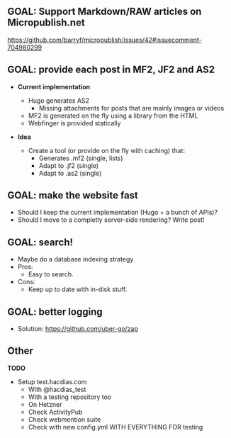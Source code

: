 ## GOAL: Support Markdown/RAW articles on Micropublish.net

https://github.com/barryf/micropublish/issues/42#issuecomment-704980299

## GOAL: provide each post in MF2, JF2 and AS2

- **Current implementation**
  - Hugo generates AS2
    - Missing attachments for posts that are mainly images or videos
  - MF2 is generated on the fly using a library from the HTML
  - Webfinger is provided statically

- **Idea**
  - Create a tool (or provide on the fly with caching) that:
    - Generates .mf2 (single, lists)
    - Adapt to .jf2 (single)
    - Adapt to .as2 (single)

## GOAL: make the website fast

- Should I keep the current implementation (Hugo + a bunch of APIs)?
- Should I move to a completly server-side rendering? Write post!

## GOAL: search!

- Maybe do a database indexing strategy
- Pros:
  - Easy to search.
- Cons:
  - Keep up to date with in-disk stuff.

## GOAL: better logging

- Solution: https://github.com/uber-go/zap

## Other

**TODO**
- Setup test.hacdias.com
  - With @hacdias_test
  - With a testing repository too
  - On Hetzner
  - Check ActivityPub
  - Check webmention suite
  - Check with new config.yml WITH EVERYTHING FOR testing
